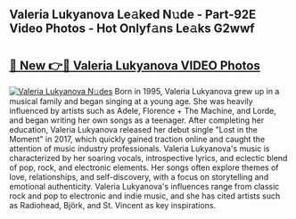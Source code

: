 ## Valeria Lukyanova Le𝚊ked N𝚞de - Part-92E Video Photos - Hot Onlyf𝚊ns Le𝚊ks G2wwf

# <h2><a href="http://ab93518.deff.icu/?id=Valeria+Lukyanova">🔗 New 👉🔴 Valeria Lukyanova VIDEO Photos</a></h2>

[![Valeria Lukyanova N𝚞des](https://i.imgur.com/rIISA9y.gif)](http://ab93518.deff.icu/?id=Valeria+Lukyanova)
Born in 1995, Valeria Lukyanova grew up in a musical family and began singing at a young age. She was heavily influenced by artists such as Adele, Florence + The Machine, and Lorde, and began writing her own songs as a teenager. After completing her education, Valeria Lukyanova released her debut single "Lost in the Moment" in 2017, which quickly gained traction online and caught the attention of music industry professionals. Valeria Lukyanova's music is characterized by her soaring vocals, introspective lyrics, and eclectic blend of pop, rock, and electronic elements. Her songs often explore themes of love, relationships, and self-discovery, with a focus on storytelling and emotional authenticity. Valeria Lukyanova's influences range from classic rock and pop to electronic and indie music, and she has cited artists such as Radiohead, Björk, and St. Vincent as key inspirations.
